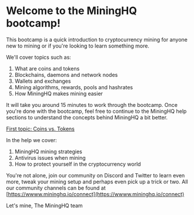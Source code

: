 # Welcome to the MiningHQ bootcamp!

This bootcamp is a quick introduction to cryptocurrency mining for anyone new to mining or if you're looking to learn something more.

We'll cover topics such as:

1. What are coins and tokens
2. Blockchains, daemons and network nodes
3. Wallets and exchanges
4. Mining algorithms, rewards, pools and hashrates
5. How MiningHQ makes mining easier

It will take you around 15 minutes to work through the bootcamp. Once you're done with the bootcamp, feel free to continue to the MiningHQ help sections to understand the concepts behind MiningHQ a bit better.

[First topic: Coins vs. Tokens](/bootcamp/coins-vs-tokens)

In the help we cover:

1. MiningHQ mining strategies
2. Antivirus issues when mining
3. How to protect yourself in the cryptocurrency world

You're not alone, join our community on Discord and Twitter to learn even more, tweak your mining setup and perhaps even pick up a trick or two. All our community channels can be found at [https://wwww.mininghq.io/connect](https://wwww.mininghq.io/connect)

Let's mine,
The MiningHQ team
